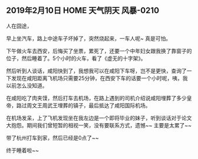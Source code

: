 ## 2019年2月10日 HOME 天气阴天  风暴-0210


人在囧途，

早上坐汽车，路上中途车子坏掉了，突然烧起来，一车人呢~ 真是可怕。


下午做火车去西安，后悔买了坐票，累死了，还要一个中年妇女跟我换了靠窗子的位子，然后睡着了。5个小时的火车，看了《虚无的十字架》。

然后听到人谈话，咸阳快到了，我想我可以在咸阳下车呀，岂不是更快，查询了一下发现在咸阳距离飞机场只需要25分钟，在西安下车的话要一个小时呢，咦，我以前怎么没知道。

在咸阳吃了肉夹馍，然后打车去机场，在路上遇到的司机介绍说咸阳埋葬了多少皇帝，路过周文王周武王埋葬的镇子，最后抵达了咸阳国际机场。

在机场发呆，上了飞机发现坐在我左边是一个即将毕业的妹子，听到谈话对于论文大抱怨。期间我们曾短暂的相视一笑，没有要联系方式，遗憾~~  主要是太累了~~


带了杭州打车到家，然后已经是0点了~~ 

终于睡着啦~~

